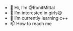 - 👋 Hi, I’m @RonitMittal
- 👀 I’m interested in girls😅
- 🌱 I’m currently learning c++
- 📫 How to reach me 

<!---
RonitMittal/RonitMittal is a ✨ special ✨ repository because its `README.md` (this file) appears on your GitHub profile.
You can click the Preview link to take a look at your changes.
--->
